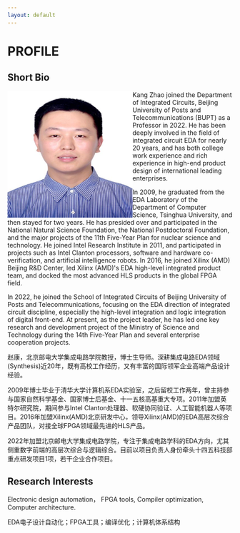 ```yaml
---
layout: default
---
```


# PROFILE

## Short Bio

<img align="left" width="280" height="284" src="./assets/images/ZhaoKang.jpg"/>

Kang Zhao joined the Department of Integrated Circuits, Beijing University of Posts and Telecommunications (BUPT) as a Professor in 2022. He has been deeply involved in the field of integrated circuit EDA for nearly 20 years, and has both college work experience and rich experience in high-end product design of international leading enterprises.

In 2009, he graduated from the EDA Laboratory of the Department of Computer Science, Tsinghua University, and then stayed for two years. He has presided over and participated in the National Natural Science Foundation, the National Postdoctoral Foundation, and the major projects of the 11th Five-Year Plan for nuclear science and technology. He joined Intel Research Institute in 2011, and participated in projects such as Intel Clanton processors, software and hardware co-verification, and artificial intelligence robots. In 2016, he joined Xilinx (AMD) Beijing R&D Center, led Xilinx (AMD)'s EDA high-level integrated product team, and docked the most advanced HLS products in the global FPGA field.

In 2022, he joined the School of Integrated Circuits of Beijing University of Posts and Telecommunications, focusing on the EDA direction of integrated circuit discipline, especially the high-level integration and logic integration of digital front-end. At present, as the project leader, he has led one key research and development project of the Ministry of Science and Technology during the 14th Five-Year Plan and several enterprise cooperation projects.

赵康，北京邮电大学集成电路学院教授，博士生导师。深耕集成电路EDA领域(Synthesis)近20年，既有高校工作经历，又有丰富的国际领军企业高端产品设计经验。

2009年博士毕业于清华大学计算机系EDA实验室，之后留校工作两年，曾主持参与国家自然科学基金、国家博士后基金、十一五核高基重大专项。2011年加盟英特尔研究院，期间参与Intel Clanton处理器、软硬协同验证、人工智能机器人等项目。2016年加盟Xilinx(AMD)北京研发中心，领导Xilinx(AMD)的EDA高层次综合产品团队，对接全球FPGA领域最先进的HLS产品。

2022年加盟北京邮电大学集成电路学院，专注于集成电路学科的EDA方向，尤其侧重数字前端的高层次综合与逻辑综合。目前以项目负责人身份牵头十四五科技部重点研发项目1项，若干企业合作项目。

## Research Interests
Electronic design automation， FPGA tools, Compiler optimization, Computer architecture.

EDA电子设计自动化；FPGA工具；编译优化；计算机体系结构
